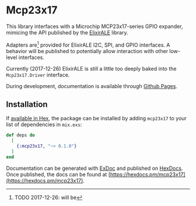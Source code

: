 # Mcp23x17

This library interfaces with a Microchip MCP23x17-series GPIO expander, mimicing
the API published by the [ElixirALE](https://hex.pm/packages/elixir_ale)
library.

Adapters are[^1] provided for ElixirALE I2C, SPI, and GPIO interfaces. A
behavior will be published to potentially allow interaction with other low-level
interfaces.

Currently (2017-12-26) ElixirALE is still a little too deeply baked into the
`Mcp23x17.Driver` interface.

During development, documentation is available through [Github
Pages](https://keisisqrl.github.io/mcp23x17/index.html).

## Installation

If [available in Hex](https://hex.pm/docs/publish), the package can be installed
by adding `mcp23x17` to your list of dependencies in `mix.exs`:

```elixir
def deps do
  [
    {:mcp23x17, "~> 0.1.0"}
  ]
end
```

Documentation can be generated with
[ExDoc](https://github.com/elixir-lang/ex_doc) and published on
[HexDocs](https://hexdocs.pm). Once published, the docs can be found at
[https://hexdocs.pm/mcp23x17](https://hexdocs.pm/mcp23x17).

[^1]: TODO 2017-12-26: will be

